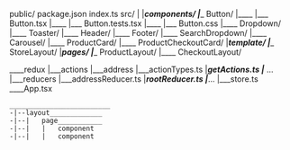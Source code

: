 public/
package.json
index.ts
src/
|
|___components/
    |____ Button/
    |____ |___ Button.tsx
    |____ |___ Button.tests.tsx
    |____ |___ Button.css
    |____ Dropdown/
    |____ Toaster/
    |____ Header/
    |____ Footer/
    |____ SearchDropdown/
    |____ Carousel/
    |____ ProductCard/
    |____ ProductCheckoutCard/
|___template/
    |____ StoreLayout/
|___pages/
    |____ ProductLayout/
    |____ CheckoutLayout/





____redux
    |___actions
        |___address
            |___actionTypes.ts
            |___getActions.ts
            |___ ...
    |___reducers
        |___addressReducer.ts
        |___rootReducer.ts
        |___...
    |___store.ts
____App.tsx


    _________________________
    -|--layout_____________
    -|--|   page___________
    -|--|   |   component
    -|--|   |   component